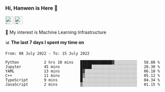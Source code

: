 ### Hi, Hanwen is Here 👋
<p>
	<a href="https://www.linkedin.com/in/liu-hanwen/"><img src="https://img.shields.io/badge/@hanwen-0A66C2?style=flat&logo=LinkedIn&logoColor=white" alt="Linkedin"  height="25px"/></a> 
	<a href="https://scholar.google.com/citations?user=HDF0su0AAAAJ"><img src="https://img.shields.io/badge/scholar-4385FE.svg?&style=plastic&logo=google-scholar&logoColor=white" alt="Google Scholar" height="25px"> </a>
</p>
🌱 My interest is Machine Learning Infrastructure

📊 **The last 7 days I spent my time on** 
<!--START_SECTION:waka-->

```text
From: 08 July 2022 - To: 15 July 2022

Python           2 hrs 10 mins   ██████████████▓░░░░░░░░░░   58.80 %
Jupyter          45 mins         █████░░░░░░░░░░░░░░░░░░░░   20.30 %
YAML             13 mins         █▓░░░░░░░░░░░░░░░░░░░░░░░   06.10 %
C++              11 mins         █▒░░░░░░░░░░░░░░░░░░░░░░░   05.12 %
TypeScript       9 mins          █░░░░░░░░░░░░░░░░░░░░░░░░   04.34 %
JavaScript       2 mins          ▒░░░░░░░░░░░░░░░░░░░░░░░░   01.15 %
```

<!--END_SECTION:waka-->


<!--
**david990917/david990917** is a ✨ _special_ ✨ repository because its `README.md` (this file) appears on your GitHub profile.

Here are some ideas to get you started:

- 🔭 I’m currently working on ...
- 🌱 I’m currently learning ...
- 👯 I’m looking to collaborate on ...
- 🤔 I’m looking for help with ...
- 💬 Ask me about ...
- 📫 How to reach me: ...
- 😄 Pronouns: ...
- ⚡ Fun fact: ...
-->
